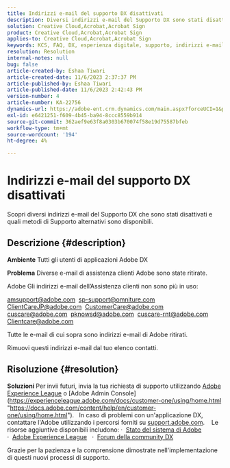 ```yaml
---
title: Indirizzi e-mail del supporto DX disattivati
description: Diversi indirizzi e-mail del Supporto DX sono stati disattivati e sono disponibili metodi di Supporto alternativi.
solution: Creative Cloud,Acrobat,Acrobat Sign
product: Creative Cloud,Acrobat,Acrobat Sign
applies-to: Creative Cloud,Acrobat,Acrobat Sign
keywords: KCS, FAQ, DX, esperienza digitale, supporto, indirizzi e-mail, disattivato, Adobe Creative Cloud, Adobe Acrobat, Adobe Acrobat Sign
resolution: Resolution
internal-notes: null
bug: false
article-created-by: Eshaa Tiwari
article-created-date: 11/6/2023 2:37:37 PM
article-published-by: Eshaa Tiwari
article-published-date: 11/6/2023 2:42:43 PM
version-number: 4
article-number: KA-22756
dynamics-url: https://adobe-ent.crm.dynamics.com/main.aspx?forceUCI=1&pagetype=entityrecord&etn=knowledgearticle&id=11199a01-b27c-ee11-8179-6045bd006793
exl-id: e6421251-f609-4b45-ba94-8ccc8559b914
source-git-commit: 362aef9e63f8a0303b670074f58e19d75587bfeb
workflow-type: tm+mt
source-wordcount: '194'
ht-degree: 4%

---
```


# Indirizzi e-mail del supporto DX disattivati


Scopri diversi indirizzi e-mail del Supporto DX che sono stati disattivati e quali metodi di Supporto alternativi sono disponibili.

## Descrizione {#description}


<b>Ambiente</b>
Tutti gli utenti di applicazioni Adobe DX

<b>Problema</b>
Diverse e-mail di assistenza clienti Adobe sono state ritirate.

Adobe Gli indirizzi e-mail dell’Assistenza clienti non sono più in uso:

[amsupport@adobe.com](mailto:amsupport@adobe.com) 
[sp-support@omniture.com](mailto:sp-support@omniture.com) 
[ClientCareJP@adobe.com](mailto:ClientCareJP@adobe.com) 
[CustomerCare@adobe.com](mailto:CustomerCare@adobe.com) 
[cuscare@adobe.com](mailto:cuscare@adobe.com) 
[pknowsd@adobe.com](mailto:pknowsd@adobe.com) 
[cuscare-rnt@adobe.com](mailto:cuscare-rnt@adobe.com) 
[Clientcare@adobe.com](mailto:Clientcare@adobe.com)

Tutte le e-mail di cui sopra sono indirizzi e-mail di Adobe ritirati.

Rimuovi questi indirizzi e-mail dal tuo elenco contatti.




## Risoluzione {#resolution}


<b>Soluzioni</b>
Per invii futuri, invia la tua richiesta di supporto utilizzando [Adobe Experience League](https://experienceleague.adobe.com/?support-solution=General&amp;amp;support-tab=home#support "https://experienceleague.adobe.com/?support-solution=General&amp;amp;support-tab=home#support") o [Adobe Admin Console](https://experienceleague.adobe.com/docs/customer-one/using/home.html "https://docs.adobe.com/content/help/en/customer-one/using/home.html").
 
In caso di problemi con un&#39;applicazione DX, contattare l&#39;Adobe utilizzando i percorsi forniti su [support.adobe.com](https://helpx.adobe.com/support.html "http://support.adobe.com/").
  
Le risorse aggiuntive disponibili includono: ·  [Stato del sistema di Adobe](https://status.adobe.com/it "https://status.adobe.com/it") 
·  [Adobe Experience League](https://experienceleague.adobe.com/?support-solution=General&amp;lang=it#support "https://experienceleague.adobe.com/?support-solution=General&amp;lang=it#support")  
·  [Forum della community DX](https://experienceleaguecommunities.adobe.com/ "https://experienceleaguecommunities.adobe.com/")

Grazie per la pazienza e la comprensione dimostrate nell&#39;implementazione di questi nuovi processi di supporto.
